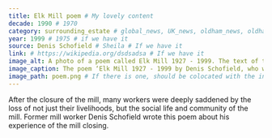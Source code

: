 ```yaml
---
title: Elk Mill poem # My lovely content
decade: 1990 # 1970
category: surrounding_estate # global_news, UK_news, oldham_news, oldham_history, towers, surrounding_estate # Always exactly one category
year: 1999 # 1975 # if we have it
source: Denis Schofield # Sheila # If we have it
link: # https://wikipedia.org/dsdsadsa # If we have it
image_alt: A photo of a poem called Elk Mill 1927 - 1999. The text of the poem reads 'Like a beacon Elk Mill stood, Of brick and stone, steel and wood. Shining brightly, night and day, a focal point from motorway. Standing there in all it’s glory, A special part of the Shiloh story. Though crafted from such mortal things, There bear inside a heart that sings. The last refrain so melancholy, From the mill once dubbed as Tommy’s Folly. News of it’s closure, grim and stark, The land will be a Retail Park. The last mill built in the old tradition, Lost through unfair competition. The famous phrase no longer read, Of ‘Britain’s Bread’ and ‘Lancashire’s Thread’.  Due to trade’s disruptive condition, The mill’s now gone, despite opposition. Elk Mill demolished before it’s time, Elk was supreme, still in it’s prime. And now the dust has finally cleared, The feeling of loss can seem quite weird. A piece of Shiloh met an early end, As sad as the death of a very close friend. I’ve heard of people who openly cried, On hearing that Elk Mill had died. But as the months turn into years, Memories fade as did those tears. And if mills have a heaven to call their own, Elk Mill will have found a good home.' The poem is by Denis Schofield. Behind the poem is a faded image of some smiling women in front of some mill equipment. 
image_caption: The poem ‘Elk Mill 1927 - 1999 by Denis Schofield, who worked at the mill. Poem printed in "The Voices of Shiloh" by Freda Millett, image supplied by Oldham Local Studies and Archives. If you believe that we have infringed your copyright by using this image, please see our Notification and Takedown statement. # If there is one
image_path: poem.png # If there is one, should be colocated with the index.md file in the folder
---
```


After the closure of the mill, many workers were deeply saddened by the loss of not just their livelihoods, but the social life and community of the mill. Former mill worker Denis Schofield wrote this poem about his experience of the mill closing. 
